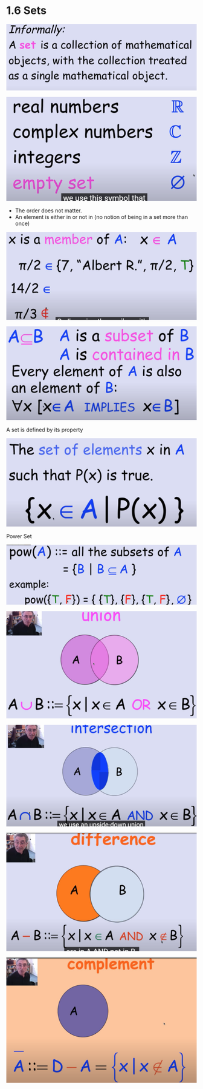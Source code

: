 # 1.6 Sets

![](../../../.gitbook/assets/image%20%2840%29.png)

![](../../../.gitbook/assets/image%20%2881%29.png)

* The order does not matter.
* An element is either in or not in \(no notion of being in a set more than once\)



![](../../../.gitbook/assets/image%20%2879%29.png)

![](../../../.gitbook/assets/image%20%2844%29.png)

A set is defined by its property

![](../../../.gitbook/assets/image%20%2886%29.png)

Power Set

![](../../../.gitbook/assets/image%20%2867%29.png)

![](../../../.gitbook/assets/image%20%2892%29.png)

![](../../../.gitbook/assets/image%20%2835%29.png)

![](../../../.gitbook/assets/image%20%2852%29.png)

![](../../../.gitbook/assets/image%20%2857%29.png)

